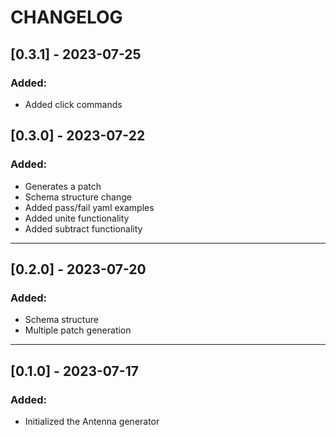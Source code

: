# CHANGELOG

## [0.3.1] - 2023-07-25
### Added:
- Added click commands

## [0.3.0] - 2023-07-22
### Added:
- Generates a patch
- Schema structure change
- Added pass/fail yaml examples 
- Added unite functionality
- Added subtract functionality
---
## [0.2.0] - 2023-07-20
### Added:
- Schema structure 
- Multiple patch generation
---
## [0.1.0] - 2023-07-17
### Added:
- Initialized the Antenna generator
